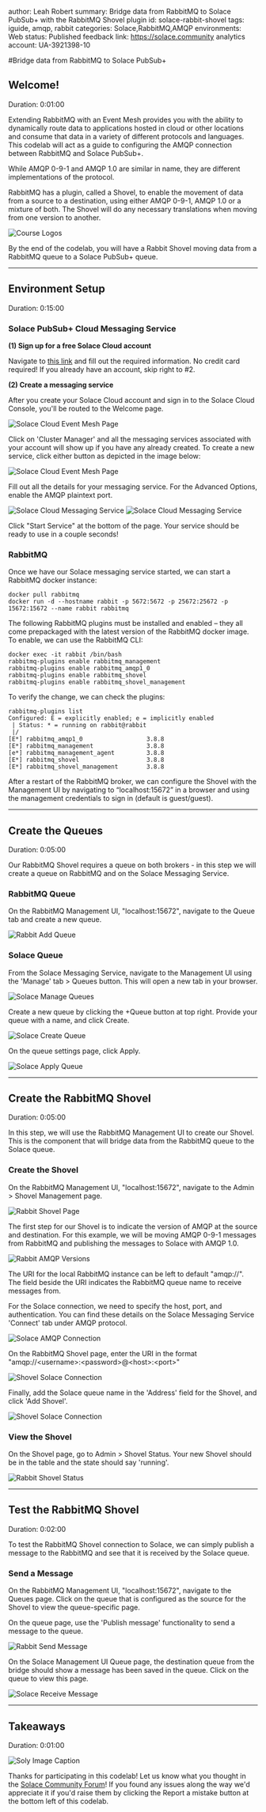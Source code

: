 author: Leah Robert
summary: Bridge data from RabbitMQ to Solace PubSub+ with the RabbitMQ Shovel plugin
id: solace-rabbit-shovel
tags: iguide, amqp, rabbit
categories: Solace,RabbitMQ,AMQP
environments: Web
status: Published
feedback link: https://solace.community
analytics account: UA-3921398-10

#Bridge data from RabbitMQ to Solace PubSub+

## Welcome!

Duration: 0:01:00

Extending RabbitMQ with an Event Mesh provides you with the ability to dynamically route data to applications hosted in cloud or other locations and consume that data in a variety of different protocols and languages. This codelab will act as a guide to configuring the AMQP connection between RabbitMQ and Solace PubSub+.

While AMQP 0-9-1 and AMQP 1.0 are similar in name, they are different implementations of the protocol. 

RabbitMQ has a plugin, called a Shovel, to enable the movement of data from a source to a destination, using either AMQP 0-9-1, AMQP 1.0 or a mixture of both. The Shovel will do any necessary translations when moving from one version to another.
 
![Course Logos](img/rabbit_to_solace.png)

By the end of the codelab, you will have a Rabbit Shovel moving data from a RabbitMQ queue to a Solace PubSub+ queue.

---

## Environment Setup

Duration: 0:15:00

### Solace PubSub+ Cloud Messaging Service

**(1) Sign up for a free Solace Cloud account**

Navigate to [this link](https://console.solace.cloud/login/new-account) and fill out the required information. No credit card required! If you already have an account, skip right to #2.


**(2) Create a messaging service**

After you create your Solace Cloud account and sign in to the Solace Cloud Console, you'll be routed to the Welcome page.

![Solace Cloud Event Mesh Page](img/solace_cloud_welcome.png "Solace Cloud Event Mesh")

Click on 'Cluster Manager' and all the messaging services associated with your account will show up if you have any already created. To create a new service, click either button as depicted in the image below:

![Solace Cloud Event Mesh Page](img/solace_cloud_create_service.png "Solace Cloud Event Mesh")

Fill out all the details for your messaging service. For the Advanced Options, enable the AMQP plaintext port.

![Solace Cloud Messaging Service](img/solace_cloud_adv_settings.png "Solace Cloud Messaging Service")
![Solace Cloud Messaging Service](img/solace_cloud_enable_amqp.png "Solace Cloud Messaging Service")

Click "Start Service" at the bottom of the page. Your service should be ready to use in a couple seconds!

### RabbitMQ

Once we have our Solace messaging service started, we can start a RabbitMQ docker instance:
```
docker pull rabbitmq
docker run -d --hostname rabbit -p 5672:5672 -p 25672:25672 -p 15672:15672 --name rabbit rabbitmq
```

The following RabbitMQ plugins must be installed and enabled – they all come prepackaged with the latest version of the RabbitMQ docker image. To enable, we can use the RabbitMQ CLI:
```
docker exec -it rabbit /bin/bash
rabbitmq-plugins enable rabbitmq_management
rabbitmq-plugins enable rabbitmq_amqp1_0
rabbitmq-plugins enable rabbitmq_shovel
rabbitmq-plugins enable rabbitmq_shovel_management
```

To verify the change, we can check the plugins:
```
rabbitmq-plugins list
Configured: E = explicitly enabled; e = implicitly enabled
 | Status: * = running on rabbit@rabbit
 |/
[E*] rabbitmq_amqp1_0                  3.8.8
[E*] rabbitmq_management               3.8.8
[e*] rabbitmq_management_agent         3.8.8
[E*] rabbitmq_shovel                   3.8.8
[E*] rabbitmq_shovel_management        3.8.8
```

After a restart of the RabbitMQ broker, we can configure the Shovel with the Management UI by navigating to “localhost:15672” in a browser and using the management credentials to sign in (default is guest/guest).  

---

## Create the Queues

Duration: 0:05:00

Our RabbitMQ Shovel requires a queue on both brokers - in this step we will create a queue on RabbitMQ and on the Solace Messaging Service.

### RabbitMQ Queue

On the RabbitMQ Management UI, "localhost:15672", navigate to the Queue tab and create a new queue.

![Rabbit Add Queue](img/rabbit_add_queue.png "RabbitMQ Management Queue Tab")

### Solace Queue

From the Solace Messaging Service, navigate to the Management UI using the 'Manage' tab > Queues button. This will open a new tab in your browser.

![Solace Manage Queues](img/solace_manage_queues.png "Solace Messaging Servie Manage Tab")

Create a new queue by clicking the +Queue button at top right. Provide your queue with a name, and click Create. 

![Solace Create Queue](img/solace_create_queue.png "PubSub+ Manager Queues Tab")

On the queue settings page, click Apply.

![Solace Apply Queue](img/solace_apply_queue.png "PubSub+ Manager Queues Tab")

---

## Create the RabbitMQ Shovel

Duration: 0:05:00

In this step, we will use the RabbitMQ Management UI to create our Shovel. This is the component that will bridge data from the RabbitMQ queue to the Solace queue.

### Create the Shovel

On the RabbitMQ Management UI, "localhost:15672", navigate to the Admin > Shovel Management page.

![Rabbit Shovel Page](img/rabbit_shovel_management.png "RabbitMQ Management Admin Tab")

The first step for our Shovel is to indicate the version of AMQP at the source and destination. For this example, we will be moving AMQP 0-9-1 messages from RabbitMQ and publishing the messages to Solace with AMQP 1.0.

![Rabbit AMQP Versions](img/shovel_amqp_versions.png "RabbitMQ Management Admin Tab")

The URI for the local RabbitMQ instance can be left to default "amqp://". The field beside the URI indicates the RabbitMQ queue name to receive messages from.

For the Solace connection, we need to specify the host, port, and authentication. You can find these details on the Solace Messaging Service 'Connect' tab under AMQP protocol.

![Solace AMQP Connection](img/solace_amqp_connection.png "Solace Messaging Tab")

On the RabbitMQ Shovel page, enter the URI in the format "amqp://\<username\>:\<password\>@\<host\>:\<port\>"

![Shovel Solace Connection](img/shovel_solace_connection.png "RabbitMQ Management Admin Tab")

Finally, add the Solace queue name in the 'Address' field for the Shovel, and click 'Add Shovel'.

![Shovel Solace Connection](img/shovel_solace_queue.png "RabbitMQ Management Admin Tab")

### View the Shovel

On the Shovel page, go to Admin > Shovel Status. Your new Shovel should be in the table and the state should say 'running'.

![Rabbit Shovel Status](img/shovel_status_running.png "RabbitMQ Management Admin Tab")

---

## Test the RabbitMQ Shovel

Duration: 0:02:00

To test the RabbitMQ Shovel connection to Solace, we can simply publish a message to the RabbitMQ and see that it is received by the Solace queue.

### Send a Message

On the RabbitMQ Management UI, "localhost:15672", navigate to the Queues page. Click on the queue that is configured as the source for the Shovel to view the queue-specific page.

On the queue page, use the 'Publish message' functionality to send a message to the queue.

![Rabbit Send Message](img/rabbit_send_message.png "RabbitMQ Management Queues Tab")

On the Solace Management UI Queue page, the destination queue from the bridge should show a message has been saved in the queue. Click on the queue to view this page.

![Solace Receive Message](img/solace_receive_message.png "PubSub+ Manager Queues Tab")

---

## Takeaways

Duration: 0:01:00

![Soly Image Caption](img/soly.gif)

Thanks for participating in this codelab! Let us know what you thought in the [Solace Community Forum](https://solace.community/)! If you found any issues along the way we'd appreciate it if you'd raise them by clicking the Report a mistake button at the bottom left of this codelab.
